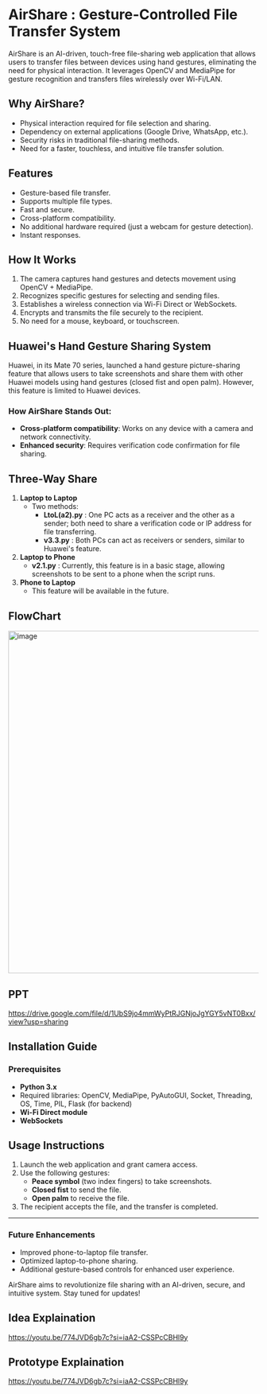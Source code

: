 # AirShare : Gesture-Controlled File Transfer System

AirShare is an AI-driven, touch-free file-sharing web application that allows users to transfer files between devices using hand gestures, eliminating the need for physical interaction. It leverages OpenCV and MediaPipe for gesture recognition and transfers files wirelessly over Wi-Fi/LAN.

## Why AirShare?
- Physical interaction required for file selection and sharing.
- Dependency on external applications (Google Drive, WhatsApp, etc.).
- Security risks in traditional file-sharing methods.
- Need for a faster, touchless, and intuitive file transfer solution.

## Features
- Gesture-based file transfer.
- Supports multiple file types.
- Fast and secure.
- Cross-platform compatibility.
- No additional hardware required (just a webcam for gesture detection).
- Instant responses.

## How It Works
1. The camera captures hand gestures and detects movement using OpenCV + MediaPipe.
2. Recognizes specific gestures for selecting and sending files.
3. Establishes a wireless connection via Wi-Fi Direct or WebSockets.
4. Encrypts and transmits the file securely to the recipient.
5. No need for a mouse, keyboard, or touchscreen.

## Huawei's Hand Gesture Sharing System
Huawei, in its Mate 70 series, launched a hand gesture picture-sharing feature that allows users to take screenshots and share them with other Huawei models using hand gestures (closed fist and open palm). However, this feature is limited to Huawei devices.

### How AirShare Stands Out:
- **Cross-platform compatibility**: Works on any device with a camera and network connectivity.
- **Enhanced security**: Requires verification code confirmation for file sharing.

## Three-Way Share
1. **Laptop to Laptop**
   - Two methods:
     - **LtoL(a2).py** : One PC acts as a receiver and the other as a sender; both need to share a verification code or IP address for file          transferring.
     - **v3.3.py** : Both PCs can act as receivers or senders, similar to Huawei's feature.
2. **Laptop to Phone**
   - **v2.1.py** : Currently, this feature is in a basic stage, allowing screenshots to be sent to a phone when the script runs.
3. **Phone to Laptop**
   - This feature will be available in the future.

## FlowChart 

<img width="689" alt="image" src="https://github.com/user-attachments/assets/f4fb5e1d-af29-4dff-acf1-db258627cf77" />

## PPT
https://drive.google.com/file/d/1UbS9jo4mmWyPtRJGNjoJgYGY5vNT0Bxx/view?usp=sharing



## Installation Guide
### Prerequisites
- **Python 3.x**
- Required libraries: OpenCV, MediaPipe, PyAutoGUI, Socket, Threading, OS, Time, PIL, Flask (for backend)
- **Wi-Fi Direct module**
- **WebSockets**

## Usage Instructions
1. Launch the web application and grant camera access.
2. Use the following gestures:
   - **Peace symbol** (two index fingers) to take screenshots.
   - **Closed fist** to send the file.
   - **Open palm** to receive the file.
3. The recipient accepts the file, and the transfer is completed.

---
### Future Enhancements
- Improved phone-to-laptop file transfer.
- Optimized laptop-to-phone sharing.
- Additional gesture-based controls for enhanced user experience.

AirShare aims to revolutionize file sharing with an AI-driven, secure, and intuitive system. Stay tuned for updates!

## Idea Explaination
https://youtu.be/774JVD6gb7c?si=iaA2-CSSPcCBHl9y

## Prototype Explaination 
https://youtu.be/774JVD6gb7c?si=iaA2-CSSPcCBHl9y
